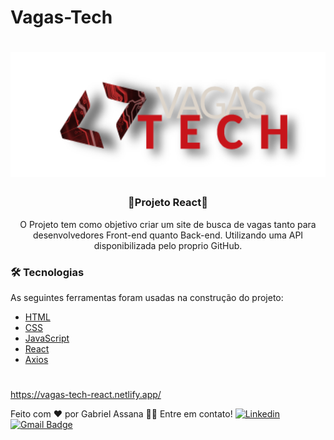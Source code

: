 # Vagas-Tech
<h1 align="center">
  <img src="src/assets/images/logo.png" height="200px" alt="Vagas Tech"/>
</h1>

<h3 align="center">🚀Projeto React🚀</h3>

<p align="center">O Projeto tem como objetivo criar um site de busca de vagas tanto para desenvolvedores Front-end quanto Back-end.
Utilizando uma API disponibilizada pelo proprio GitHub. </p>

### 🛠 Tecnologias
As seguintes ferramentas foram usadas na construção do projeto:

- [HTML]()
- [CSS]()
- [JavaScript]()
- [React]()
- [Axios]()

<h1 align="center">

</h1>

https://vagas-tech-react.netlify.app/

Feito com ❤️ por Gabriel Assana 👋🏽 Entre em contato!
[![Linkedin](https://img.shields.io/badge/-GabrielAssana-blue?style=flat-square&logo=Linkedin&logoColor=white&link=https://www.linkedin.com/in/gabriel-vieira-assana-62405414a/)](https://www.linkedin.com/in/gabriel-vieira-assana-62405414a/)
[![Gmail Badge](https://img.shields.io/badge/-gabrielhhz2@gmail.com-c14438?style=flat-square&logo=Gmail&logoColor=white&link=mailto:tgmarinho@gmail.com)](mailto:gabrielhhz2@gmail.com)
